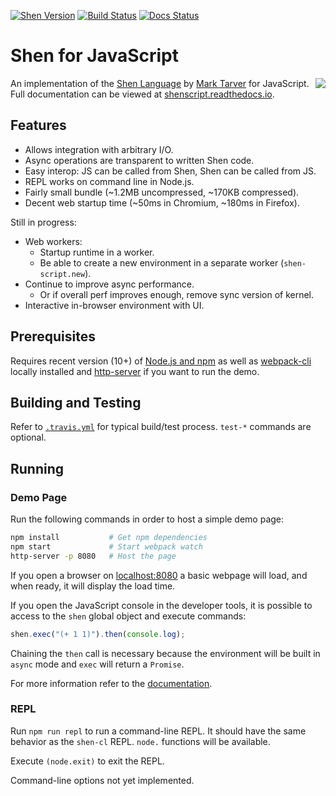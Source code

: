 [![Shen Version](https://img.shields.io/badge/shen-22.0-blue.svg)](https://github.com/Shen-Language)
[![Build Status](https://travis-ci.org/rkoeninger/ShenScript.svg?branch=master)](https://travis-ci.org/rkoeninger/ShenScript)
[![Docs Status](https://readthedocs.org/projects/shenscript/badge/?version=latest)](https://shenscript.readthedocs.io/en/latest/?badge=latest)

# Shen for JavaScript

<img src="https://raw.githubusercontent.com/rkoeninger/ShenScript/master/assets/logo.png" align="right">

An implementation of the [Shen Language](http://www.shenlanguage.org) by [Mark Tarver](http://marktarver.com/) for JavaScript. Full documentation can be viewed at [shenscript.readthedocs.io](https://shenscript.readthedocs.io/en/latest/).

## Features

  * Allows integration with arbitrary I/O.
  * Async operations are transparent to written Shen code.
  * Easy interop: JS can be called from Shen, Shen can be called from JS.
  * REPL works on command line in Node.js.
  * Fairly small bundle (\~1.2MB uncompressed, \~170KB compressed).
  * Decent web startup time (\~50ms in Chromium, \~180ms in Firefox).

Still in progress:

  * Web workers:
    * Startup runtime in a worker.
    * Be able to create a new environment in a separate worker (`shen-script.new`).
  * Continue to improve async performance.
    * Or if overall perf improves enough, remove sync version of kernel.
  * Interactive in-browser environment with UI.

## Prerequisites

Requires recent version (10+) of [Node.js and npm](https://nodejs.org/en/download/) as well as [webpack-cli](https://www.npmjs.com/package/webpack-cli) locally installed and [http-server](https://www.npmjs.com/package/http-server) if you want to run the demo.

## Building and Testing

Refer to [`.travis.yml`](.travis.yml) for typical build/test process. `test-*` commands are optional.

## Running

### Demo Page

Run the following commands in order to host a simple demo page:

```bash
npm install           # Get npm dependencies
npm start             # Start webpack watch
http-server -p 8080   # Host the page
```

If you open a browser on [localhost:8080](http://localhost:8080) a basic webpage will load, and when ready, it will display the load time.

If you open the JavaScript console in the developer tools, it is possible to access to the `shen` global object and execute commands:

```javascript
shen.exec("(+ 1 1)").then(console.log);
```

Chaining the `then` call is necessary because the environment will be built in `async` mode and `exec` will return a `Promise`.

For more information refer to the [documentation](https://shenscript.readthedocs.io/en/latest/interop.html).

### REPL

Run `npm run repl` to run a command-line REPL. It should have the same behavior as the `shen-cl` REPL. `node.` functions will be available.

Execute `(node.exit)` to exit the REPL.

Command-line options not yet implemented.
